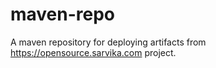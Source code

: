 # maven-repo
A maven repository for deploying artifacts from https://opensource.sarvika.com project.
